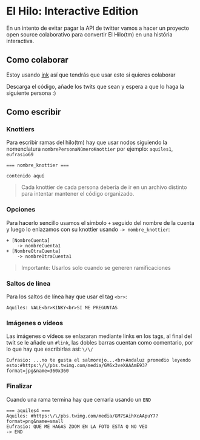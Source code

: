 # El Hilo: Interactive Edition

En un intento de evitar pagar la API de twitter vamos a hacer un proyecto open source colaborativo para convertir El Hilo(tm) en una história interactiva.

## Como colaborar

Estoy usando [ink](https://www.inklestudios.com/ink/) así que tendrás que usar esto si quieres colaborar

Descarga el código, añade los twits que sean y espera a que lo haga la siguiente persona :)

## Como escribir

### Knottiers

Para escribir ramas del hilo(tm) hay que usar nodos siguiendo la nomenclatura `nombrePersonaNúmeroKnottier` por ejemplo: `aquiles1`, `eufrasio69`

```
=== nombre_knottier ===

contenido aquí
```

> Cada knottier de cada persona debería de ir en un archivo distinto para intentar mantener el código organizado.

### Opciones

Para hacerlo sencillo usamos el símbolo `+` seguido del nombre de la cuenta y luego lo enlazamos con su knottier usando `-> nombre_knottier`:

```
+ [NombreCuenta]
    -> nombreCuenta1
+ [NombreOtraCuenta]
    -> nombreOtraCuenta1
```

> Importante: Usarlos solo cuando se generen ramificaciones

### Saltos de línea

Para los saltos de línea hay que usar el tag `<br>`:

```
Aquiles: VALE<br>KINKY<br>SI ME PREGUNTAS
```

### Imágenes o vídeos

Las imágenes o vídeos se enlazaran mediante links en los tags, al final del twit se le añade un `#link`, las dobles barras cuentan como comentario, por lo que hay que escribirlas así: `\/\/`

```
Eufrasio: ...no te gusta el salmorejo...<br>Andaluz promedio leyendo esto:#https:\/\/pbs.twimg.com/media/GM6x3veXAAAmE93?format=jpg&name=360x360
```

### Finalizar

Cuando una rama termina hay que cerrarla usando un `END`

```
=== aquiles4 ===
Aquiles: #https:\/\/pbs.twimg.com/media/GM7SAihXcAApuY7?format=png&name=small
Eufrasio: QUE ME HAGAS ZOOM EN LA FOTO ESTA Q NO VEO
-> END
```